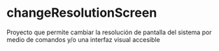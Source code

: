 # changeResolutionScreen
Proyecto que permite cambiar la resolución de pantalla del sistema por medio de comandos y/o una interfaz visual accesible 
